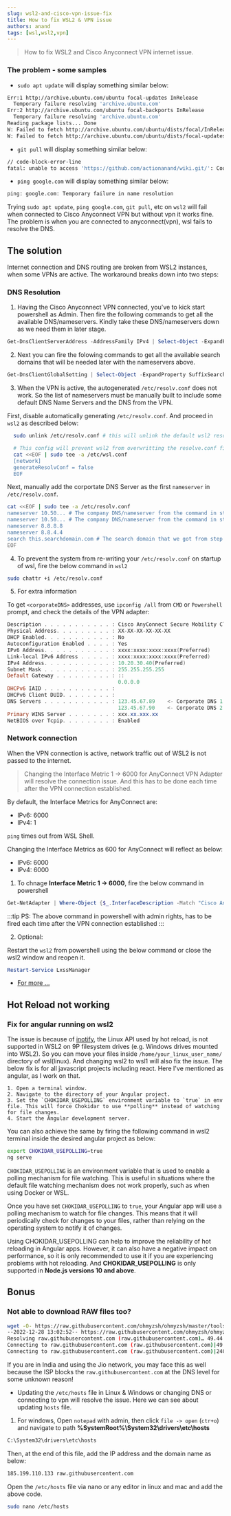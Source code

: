 ```yaml
---
slug: wsl2-and-cisco-vpn-issue-fix
title: How to fix WSL2 & VPN issue
authors: anand
tags: [wsl,wsl2,vpn]
---
```


> How to fix WSL2 and Cisco Anyconnect VPN internet issue.

### The problem - some samples

* `sudo apt update` will display something similar below:

```bash showLineNumbers
Err:1 http://archive.ubuntu.com/ubuntu focal-updates InRelease
  Temporary failure resolving 'archive.ubuntu.com'
Err:2 http://archive.ubuntu.com/ubuntu focal-backports InRelease
  Temporary failure resolving 'archive.ubuntu.com'
Reading package lists... Done
W: Failed to fetch http://archive.ubuntu.com/ubuntu/dists/focal/InRelease  Temporary failure   resolving 'archive.ubuntu.com'
W: Failed to fetch http://archive.ubuntu.com/ubuntu/dists/focal-updates/InRelease  Temporary   failure resolving 'archive.ubuntu.com'
```

* `git pull` will display something similar below:

```bash
// code-block-error-line
fatal: unable to access 'https://github.com/actionanand/wiki.git/': Could not resolve host: github.com
```

* `ping google.com` will display something similar below:

```bash
ping: google.com: Temporary failure in name resolution
```
<!--truncate-->

Trying `sudo apt update`, `ping google.com`, `git pull`, etc on `wsl2` will fail when connected to Cisco Anyconnect VPN but without vpn it works fine. The problem is when you are connected to anyconnect(vpn), wsl fails to resolve the DNS.

## The solution

Internet connection and DNS routing are broken from WSL2 instances, when some VPNs are active. The workaround breaks down into two steps:

### DNS Resolution

1. Having the Cisco Anyconnect VPN connected, you've to kick start powershell as Admin. Then fire the following commands to get all the available DNS/nameservers. Kindly take these DNS/nameservers down as we need them in later stage.

```powershell
Get-DnsClientServerAddress -AddressFamily IPv4 | Select-Object -ExpandProperty ServerAddresses
```

2. Next you can fire the folowing commands to get all the available search domains that will be needed later with the nameservers above.

```powershell
Get-DnsClientGlobalSetting | Select-Object -ExpandProperty SuffixSearchList
```

3. When the VPN is active, the autogenerated `/etc/resolv.conf` does not work. So the list of nameservers must be manually built to include some default DNS Name Servers and the DNS from the VPN.

First, disable automatically generating `/etc/resolv.conf`. And proceed in `wsl2` as described below:

```bash
  sudo unlink /etc/resolv.conf # this will unlink the default wsl2 resolv.conf
```

```bash title='/etc/resolv.conf'
  # This config will prevent wsl2 from overwritting the resolve.conf file everytime you start wsl2
  cat <<EOF | sudo tee -a /etc/wsl.conf
  [network]
  generateResolvConf = false
  EOF
```

Next, manually add the corportate DNS Server as the first `nameserver` in `/etc/resolv.conf`.

```bash title='/etc/resolv.conf'
cat <<EOF | sudo tee -a /etc/resolv.conf
nameserver 10.50... # The company DNS/nameserver from the command in step 1
nameserver 10.50... # The company DNS/nameserver from the command in step 1
nameserver 8.8.8.8
nameserver 8.8.4.4
search this.searchdomain.com # The search domain that we got from step 2
EOF
```

4. To prevent the system from re-writing your `/etc/resolv.conf` on startup of wsl, fire the below command in `wsl2`

```bash
sudo chattr +i /etc/resolv.conf
```

5. For extra information

To get `<corporateDNS>` addresses, use `ipconfig /all` from `CMD` or `Powershell` prompt, and check the details of the VPN adapter:

```powershell
Description . . . . . . . . . . . : Cisco AnyConnect Secure Mobility Client Virtual Miniport Adapter for Windows x64
Physical Address. . . . . . . . . : XX-XX-XX-XX-XX-XX
DHCP Enabled. . . . . . . . . . . : No
Autoconfiguration Enabled . . . . : Yes
IPv6 Address. . . . . . . . . . . : xxxx:xxxx:xxxx:xxxx(Preferred)
Link-local IPv6 Address . . . . . : xxxx:xxxx:xxxx:xxxx(Preferred)
IPv4 Address. . . . . . . . . . . : 10.20.30.40(Preferred)
Subnet Mask . . . . . . . . . . . : 255.255.255.255
Default Gateway . . . . . . . . . : ::
                                    0.0.0.0
DHCPv6 IAID . . . . . . . . . . . :
DHCPv6 Client DUID. . . . . . . . : 
DNS Servers . . . . . . . . . . . : 123.45.67.89    <- Corporate DNS 1
                                    123.45.67.90    <- Corporate DNS 2
Primary WINS Server . . . . . . . : xxx.xx.xxx.xx
NetBIOS over Tcpip. . . . . . . . : Enabled
```

### Network connection

When the VPN connection is active, network traffic out of WSL2 is not passed to the internet.

> Changing the Interface Metric 1 -> 6000 for AnyConnect VPN Adapter will resolve the connection issue. And  this has to be done each time after the VPN connection established.

By default, the Interface Metrics for AnyConnect are:
- IPv6: 6000
- IPv4: 1

`ping` times out from WSL Shell.

Changing the Interface Metrics as 600 for AnyConnect will reflect as below:
- IPv6: 6000
- IPv4: 6000

1. To chnage **Interface Metric 1 -> 6000**, fire the below command in powershell

```powershell
Get-NetAdapter | Where-Object {$_.InterfaceDescription -Match "Cisco AnyConnect"} | Set-NetIPInterface -InterfaceMetric 6000
```
:::tip
PS: The above command in powershell with admin rights, has to be fired each time after the VPN connection established
:::

2. Optional: 

Restart the `wsl2` from powershell using the below command or close the wsl2 window and reopen it.

```powershell
Restart-Service LxssManager
```

* [For more ...](https://gist.github.com/machuu/7663aa653828d81efbc2aaad6e3b1431)

## Hot Reload not working

### Fix for angular running on wsl2

The issue is because of [inotify](https://man7.org/linux/man-pages/man7/inotify.7.html), the Linux API used by hot reload, is not supported in WSL2 on 9P filesystem drives (e.g. Windows drives mounted into WSL2). So you can move your files inside `/home/your_linux_user_name/` directory of wsl(linux). And changing wsl2 to wsl1 will also fix the issue. The below fix is for all javascript projects including react. Here I've mentioned as angular, as I work on that.

    1. Open a terminal window.
    2. Navigate to the directory of your Angular project.
    3. Set the `CHOKIDAR_USEPOLLING` environment variable to `true` in env file. This will force Chokidar to use **polling** instead of watching for file changes.
    4. Start the Angular development server.

You can also achieve the same by firing the following command in wsl2 terminal inside the desired angular project as below:

```bash
export CHOKIDAR_USEPOLLING=true
ng serve
```

`CHOKIDAR_USEPOLLING` is an environment variable that is used to enable a polling mechanism for file watching. This is useful in situations where the default file watching mechanism does not work properly, such as when using Docker or WSL.

Once you have set `CHOKIDAR_USEPOLLING` to `true`, your Angular app will use a polling mechanism to watch for file changes. This means that it will periodically check for changes to your files, rather than relying on the operating system to notify it of changes.

Using CHOKIDAR_USEPOLLING can help to improve the reliability of hot reloading in Angular apps. However, it can also have a negative impact on performance, so it is only recommended to use it if you are experiencing problems with hot reloading. And **CHOKIDAR_USEPOLLING** is only supported in **Node.js versions 10 and above**.

## Bonus

### Not able to download RAW files too?

```bash
wget -O- https://raw.githubusercontent.com/ohmyzsh/ohmyzsh/master/tools/install.sh
--2022-12-28 13:02:52-- https://raw.githubusercontent.com/ohmyzsh/ohmyzsh/master/tools/install.sh
Resolving raw.githubusercontent.com (raw.githubusercontent.com)… 49.44.79.236, 2405:200:1607:2820:41::36
Connecting to raw.githubusercontent.com (raw.githubusercontent.com)|49.44.79.236|:443… failed: Connection timed out.
Connecting to raw.githubusercontent.com (raw.githubusercontent.com)|2405:200:1607:2820:41::36|:443… failed: Network is unreachable.
```

If you are in India and using the Jio network, you may face this as well because the ISP blocks the `raw.githubusercontent.com` at the DNS level for some unknown reason!


* Updating the `/etc/hosts` file in Linux & Windows or changing DNS or connecting to vpn will resolve the issue. Here we can see about updating `hosts` file.

1. For windows, Open `notepad` with admin, then click `file -> open` (`ctr+o`) and navigate to path **%SystemRoot%\System32\drivers\etc\hosts**

```bash
C:\System32\drivers\etc\hosts
```

Then, at the end of this file, add the IP address and the domain name as below:

```bash
185.199.110.133 raw.githubusercontent.com
```

Open the `/etc/hosts` file via nano or any editor in linux and mac and add the above code.

```bash
sudo nano /etc/hosts
```
